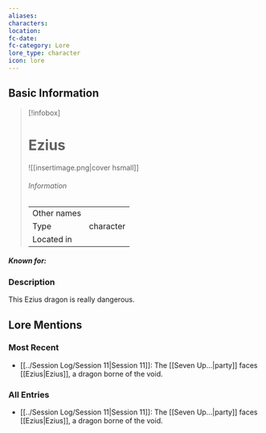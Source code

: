```yaml
---
aliases: 
characters: 
location: 
fc-date: 
fc-category: Lore
lore_type: character
icon: lore
---
```

## Basic Information
> [!infobox]
> # Ezius
> ![[insertimage.png|cover hsmall]]
> ###### Information
> |   |  |
> | ---- | ---- |
> | Other names | |
> | Type|character|
> | Located in | |
##### Known for:
### Description
This Ezius dragon is really dangerous.
## Lore Mentions
### Most Recent
- [[../Session Log/Session 11|Session 11]]: The [[Seven Up...|party]] faces [[Ezius|Ezius]], a dragon borne of the void.

### All Entries
- [[../Session Log/Session 11|Session 11]]: The [[Seven Up...|party]] faces [[Ezius|Ezius]], a dragon borne of the void.
